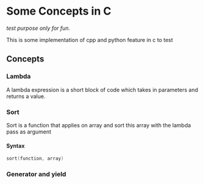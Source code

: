 # Some Concepts in C

*test purpose only for fun.*

This is some implementation of cpp and python feature in c to test

## Concepts

### Lambda

A lambda expression is a short block of code which takes in parameters and returns a value.

### Sort

Sort is a function that applies on array and sort this array with the lambda pass as argument

#### Syntax
```c
sort(function, array)
```

### Generator and yield

